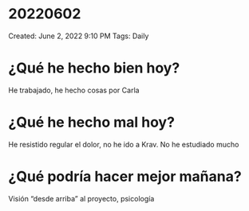 # 20220602

Created: June 2, 2022 9:10 PM
Tags: Daily

# ¿Qué he hecho bien hoy?

He trabajado, he hecho cosas por Carla

# ¿Qué he hecho mal hoy?

He resistido regular el dolor, no he ido a Krav. No he estudiado mucho

# ¿Qué podría hacer mejor mañana?

Visión “desde arriba” al proyecto, psicología